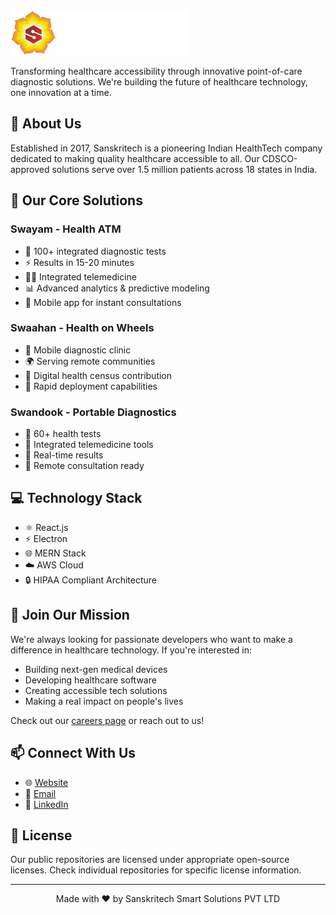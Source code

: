 <img src="Sanskritech_logo.png" style="height:72px;"/>

Transforming healthcare accessibility through innovative point-of-care diagnostic solutions. We're building the future of healthcare technology, one innovation at a time.

## 🌟 About Us

Established in 2017, Sanskritech is a pioneering Indian HealthTech company dedicated to making quality healthcare accessible to all. Our CDSCO-approved solutions serve over 1.5 million patients across 18 states in India.

## 🚀 Our Core Solutions

### Swayam - Health ATM
- 🏥 100+ integrated diagnostic tests
- ⚡ Results in 15-20 minutes
- 👨‍⚕️ Integrated telemedicine
- 📊 Advanced analytics & predictive modeling
- 📱 Mobile app for instant consultations

### Swaahan - Health on Wheels
- 🚐 Mobile diagnostic clinic
- 🌍 Serving remote communities
- 💾 Digital health census contribution
- 🏃 Rapid deployment capabilities

### Swandook - Portable Diagnostics
- 🔬 60+ health tests
- 🎥 Integrated telemedicine tools
- 🔄 Real-time results
- 📱 Remote consultation ready

## 💻 Technology Stack

- ⚛️ React.js
- ⚡ Electron
- 🌐 MERN Stack
- ☁️ AWS Cloud
- 🔒 HIPAA Compliant Architecture

## 🤝 Join Our Mission

We're always looking for passionate developers who want to make a difference in healthcare technology. If you're interested in:
- Building next-gen medical devices
- Developing healthcare software
- Creating accessible tech solutions
- Making a real impact on people's lives

Check out our [careers page](https://sanskritech.org/careers) or reach out to us!

## 📫 Connect With Us

- 🌐 [Website](https://swayamhealth.com/)
- 📧 [Email](mailto:info@sanskritech.com)
- 📱 [LinkedIn](https://linkedin.com/company/sanskritech)

## 📜 License

Our public repositories are licensed under appropriate open-source licenses. Check individual repositories for specific license information.

---

<p align="center">Made with ❤️ by Sanskritech Smart Solutions PVT LTD</p>
